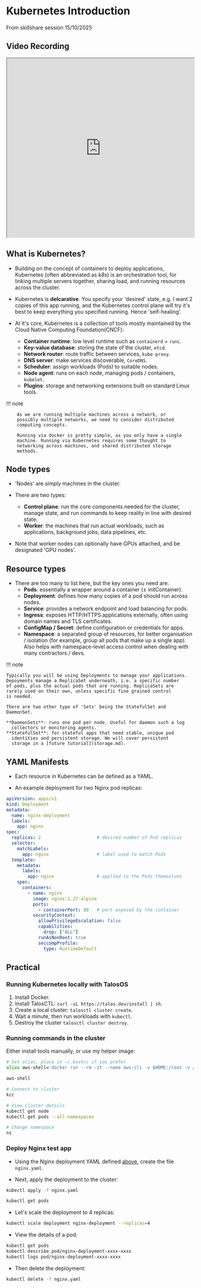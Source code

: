 # Kubernetes Introduction

From skillshare session 15/10/2025

## Video Recording

<iframe
  src="https://drive.google.com/file/d/1sIHFzOcloF5CE0LIFsi-fSRKwXQcq9Gx/preview"
  width="100%"
  height="480"
  allow="autoplay; fullscreen"
  allowfullscreen
></iframe>

## What is Kubernetes?

- Building on the concept of containers to deploy applications,
  Kubernetes (often abbreviated as *k8s*) is an orchestration tool,
  for linking multiple servers together, sharing load, and running
  resources across the cluster.

- Kubernetes is **delcarative**. You specify your 'desired'
  state, e.g. I want 2 copies of this app running, and
  the Kubernetes control plane will try it's best to keep
  everything you specified running. Hence 'self-healing'.

- At it's core, Kubernetes is a collection of tools mostly maintained
  by the Cloud Native Computing Foundation(CNCF):
  - **Container runtime**: low level runtime such as `containerd` + `runc`.
  - **Key-value database**: storing the state of the cluster, `etcd`.
  - **Network router**: route traffic between services, `kube-proxy`.
  - **DNS server**: make services discoverable, `CoreDNS`.
  - **Scheduler**: assign workloads (Pods) to suitable nodes.
  - **Node agent**: runs on each node, managing pods / containers, `kubelet`.
  - **Plugins**: storage and networking extensions built on standard
    Linux tools.

!!! note

        As we are running multiple machines across a network, or
        possibly multiple networks, we need to consider distributed
        computing concepts.

        Running via docker is pretty simple, as you only have a single
        machine. Running via Kubernetes requires some thought to
        networking across machines, and shared distributed storage
        methods.

## Node types

- 'Nodes' are simply machines in the cluster.

- There are two types:
  - **Control plane**: run the core components needed for the cluster,
    manage state, and run commands to keep reality in line with
    desired state.
  - **Worker**: the machines that run actual workloads, such as
    applications, background jobs, data pipelines, etc.

- Note that worker nodes can optionally have GPUs attached, and be
  designated 'GPU nodes'.

## Resource types

- There are too many to list here, but the key ones you need are:
  - **Pods**: essentially a wrapper around a container (± initContainer).
  - **Deployment**: defines how many copies of a pod should run across nodes.
  - **Service**: provides a network endpoint and load balancing for pods.
  - **Ingress**: exposes HTTP/HTTPS applications externally, often using
    domain names and TLS certificates.
  - **ConfigMap / Secret**: define configuration or credentials for apps.
  - **Namespace**: a separated group of resources, for better organisation /
    isolation (for example, group all pods that make up a single app). Also
    helps with namespace-level access control when dealing with many
    contractors / devs.

!!! note

    Typically you will be using Deployments to manage your applications.
    Depoyments manage a ReplicaSet underneath, i.e. a specific number
    of pods, plus the actual pods that are running. ReplicaSets are
    rarely used on their own, unless specific fine grained control
    is needed.

    There are two other type of 'Sets' being the StatefulSet and DaemonSet.

    **DaemonSets**: runs one pod per node. Useful for daemon such a log
      collectors or monitoring agents.
    **StatefulSet**: for stateful apps that need stable, unique pod
      identities and persistent storage. We will cover persistent
      storage in a [future tutorial](storage.md).

## YAML Manifests

- Each resource in Kubernetes can be defined as a YAML.

- An example deployment for two Nginx pod replicas:

```yaml
apiVersion: apps/v1
kind: Deployment
metadata:
  name: nginx-deployment
  labels:
    app: nginx
spec:
  replicas: 2                     # desired number of Pod replicas
  selector:
    matchLabels:
      app: nginx                  # label used to match Pods
  template:
    metadata:
      labels:
        app: nginx                # applied to the Pods themselves
    spec:
      containers:
        - name: nginx
          image: nginx:1.27-alpine
          ports:
            - containerPort: 80   # port exposed by the container
          securityContext:
            allowPrivilegeEscalation: false
            capabilities:
              drop: ["ALL"]
            runAsNonRoot: true
            seccompProfile:
              type: RuntimeDefault
```

## Practical

### Running Kubernetes locally with TalosOS

1. Install Docker.
2. Install TalosCTL: `curl -sL https://talos.dev/install | sh`.
3. Create a local cluster: `talosctl cluster create`.
4. Wait a minute, then run workloads with `kubectl`.
5. Destroy the cluster `talosctl cluster destroy`.

### Running commands in the cluster

Either install tools manually, or use my helper image:

```bash
# Set alias, place in ~/.bashrc if you prefer
alias aws-shell='docker run --rm -it --name aws-cli -v $HOME:/root -v /var/run/docker.sock:/var/run/docker.sock --workdir /root --network host ghcr.io/spwoodcock/awscli-kubectl:latest'

aws-shell

# Connect to cluster
kcc

# View cluster details
kubectl get node
kubectl get pods --all-namespaces

# Change namespace
ns
```

### Deploy Nginx test app

- Using the Nginx deployment YAML defined [above](#yaml-manifests),
  create the file `nginx.yaml`.

- Next, apply the deployment to the cluster:

```bash
kubectl apply -f nginx.yaml

kubectl get pods
```

- Let's scale the deployment to 4 replicas:

```bash
kubectl scale deployment nginx-deployment --replicas=4
```

- View the details of a pod:

```bash
kubectl get pods
kubectl describe pod/nginx-deployment-xxxx-xxxx
kubectl logs pod/nginx-deployment-xxxx-xxxx
```

- Then delete the deployment:

```bash
kubectl delete -f nginx.yaml
```
